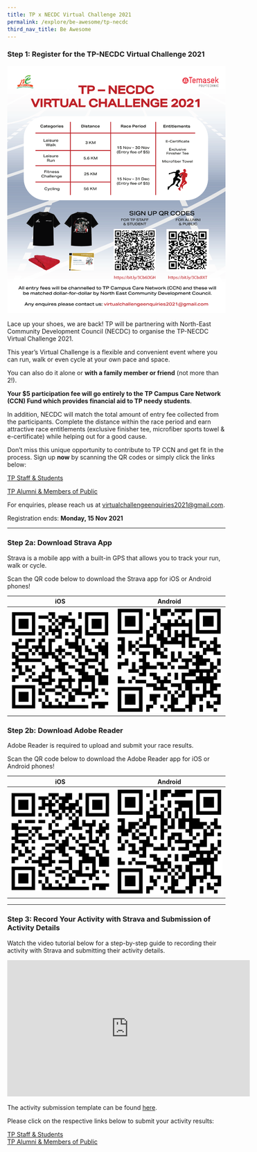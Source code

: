 ```yaml
---
title: TP x NECDC Virtual Challenge 2021
permalink: /explore/be-awesome/tp-necdc
third_nav_title: Be Awesome
---
```

### Step 1: Register for the TP-NECDC Virtual Challenge 2021

![TPNECDC2021](/images/tpnecdcvc2021.png)

Lace up your shoes, we are back! TP will be partnering with North-East Community Development Council (NECDC) to organise the TP-NECDC Virtual Challenge 2021.

This year’s Virtual Challenge is a flexible and convenient event where you can run, walk or even cycle at your own pace and space. 

You can also do it alone or **with a family member or friend** (not more than 2!). 

**Your $5 participation fee will go entirely to the TP Campus Care Network (CCN) Fund which provides financial aid to TP needy students**. 

In addition, NECDC will match the total amount of entry fee collected from the participants. Complete the distance within the race period and earn attractive race entitlements (exclusive finisher tee, microfiber sports towel & e-certificate) while helping out for a good cause.

Don’t miss this unique opportunity to contribute to TP CCN and get fit in the process. Sign up **now** by scanning the QR codes or simply click the links below:

[TP Staff & Students](https://bit.ly/3Cb6DGH)

[TP Alumni & Members of Public](https://bit.ly/3CbdIXT)

For enquiries, please reach us at virtualchallengeenquiries2021@gmail.com.

Registration ends: **Monday, 15 Nov 2021**

---
### Step 2a: Download Strava App

Strava is a mobile app with a built-in GPS that allows you to track your run, walk or cycle. 

Scan the QR code below to download the Strava app for iOS or Android phones!


| **iOS** | **Android** |
| -------- | -------- |
| ![Strava iOS](/images/BeAwesome-stravaios.png)| ![Alt text for image on Isomer site](/images/BeAwesome-Strava-Android.png)|

### Step 2b: Download Adobe Reader

Adobe Reader is required to upload and submit your race results. 

Scan the QR code below to download the Adobe Reader app for iOS or Android phones!

| **iOS** | **Android** |
| -------- | -------- |
| ![AdobeiOS](/images/Adobereader-iOS.png) | ![AdobeAndroid](/images/Adobereader-Android.png) |

---
### Step 3: Record Your Activity with Strava and Submission of Activity Details

Watch the video tutorial below for a step-by-step guide to recording their activity with Strava and submitting their activity details.

<iframe width="560" height="315" src="https://www.youtube.com/embed/dqYEHeHTxV4" title="YouTube video player" frameborder="0" allow="accelerometer; autoplay; clipboard-write; encrypted-media; gyroscope; picture-in-picture" allowfullscreen></iframe>

The activity submission template can be found [here](http://shorturl.at/jvM45).

Please click on the respective links below to submit your activity results:

[TP Staff & Students](http://shorturl.at/tzNXZ)<br>
[TP Alumni & Members of Public](http://shorturl.at/cpDX8)